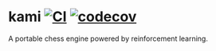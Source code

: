 # kami [![CI](https://github.com/codeandkey/kami/actions/workflows/rust.yml/badge.svg)](https://github.com/codeandkey/kami/actions/workflows/rust.yml) [![codecov](https://codecov.io/gh/codeandkey/kami/branch/master/graph/badge.svg?token=EmhIRCufkk)](https://codecov.io/gh/codeandkey/kami)
A portable chess engine powered by reinforcement learning.
